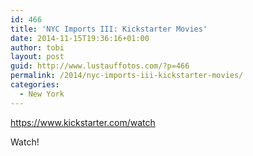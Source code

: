 ```yaml
---
id: 466
title: 'NYC Imports III: Kickstarter Movies'
date: 2014-11-15T19:36:16+01:00
author: tobi
layout: post
guid: http://www.lustauffotos.com/?p=466
permalink: /2014/nyc-imports-iii-kickstarter-movies/
categories:
  - New York
---
```

<https://www.kickstarter.com/watch>

Watch!